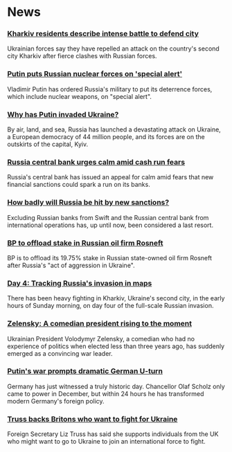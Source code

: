 # News
### [Kharkiv residents describe intense battle to defend city](https://www.bbc.com/news/world-europe-60543087)
Ukrainian forces say they have repelled an attack on the country's second city Kharkiv after fierce clashes with Russian forces.
### [Putin puts Russian nuclear forces on 'special alert'](https://www.bbc.com/news/world-europe-60547473)
Vladimir Putin has ordered Russia's military to put its deterrence forces, which include nuclear weapons, on "special alert".
### [Why has Putin invaded Ukraine?](https://www.bbc.com/news/world-europe-56720589)
By air, land, and sea, Russia has launched a devastating attack on Ukraine, a European democracy of 44 million people, and its forces are on the outskirts of the capital, Kyiv. 
### [Russia central bank urges calm amid cash run fears](https://www.bbc.com/news/business-60543994)
Russia's central bank has issued an appeal for calm amid fears that new financial sanctions could spark a run on its banks.
### [How badly will Russia be hit by new sanctions?](https://www.bbc.com/news/business-60543995)
Excluding Russian banks from Swift and the Russian central bank from international operations has, up until now, been considered a last resort. 
### [BP to offload stake in Russian oil firm Rosneft](https://www.bbc.com/news/business-60548382)
BP is to offload its 19.75% stake in Russian state-owned oil firm Rosneft after Russia's "act of aggression in Ukraine".
### [Day 4: Tracking Russia's invasion in maps](https://www.bbc.com/news/world-europe-60506682)
There has been heavy fighting in Kharkiv, Ukraine's second city, in the early hours of Sunday morning, on day four of the full-scale Russian invasion.
### [Zelensky: A comedian president rising to the moment](https://www.bbc.com/news/world-europe-59667938)
Ukrainian President Volodymyr Zelensky, a comedian who had no experience of politics when elected less than three years ago, has suddenly emerged as a convincing war leader.
### [Putin's war prompts dramatic German U-turn](https://www.bbc.com/news/world-europe-60549916)
Germany has just witnessed a truly historic day. Chancellor Olaf Scholz only came to power in December, but within 24 hours he has transformed modern Germany's foreign policy. 
### [Truss backs Britons who want to fight for Ukraine](https://www.bbc.com/news/uk-60544838)
Foreign Secretary Liz Truss has said she supports individuals from the UK who might want to go to Ukraine to join an international force to fight.

